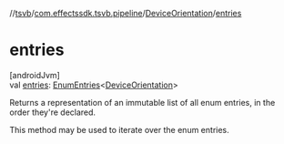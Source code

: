 //[tsvb](../../../index.md)/[com.effectssdk.tsvb.pipeline](../index.md)/[DeviceOrientation](index.md)/[entries](entries.md)

# entries

[androidJvm]\
val [entries](entries.md): [EnumEntries](https://kotlinlang.org/api/latest/jvm/stdlib/kotlin.enums/-enum-entries/index.html)&lt;[DeviceOrientation](index.md)&gt;

Returns a representation of an immutable list of all enum entries, in the order they're declared.

This method may be used to iterate over the enum entries.
